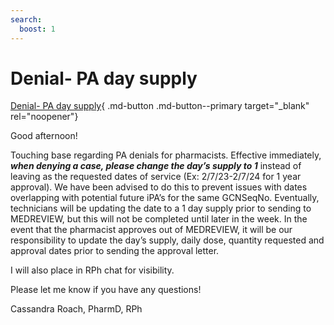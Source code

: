 ```yaml
---
search:
  boost: 1
---
```


# Denial- PA day supply

[Denial- PA day supply](PA%20Denial%20day%20supply%20-%20New%20process.htm){ .md-button .md-button--primary target="_blank" rel="noopener"}

Good afternoon!
 
Touching base regarding PA denials for pharmacists. Effective immediately, ***when denying a case, please change the day’s supply to 1*** instead of leaving as the requested dates of service (Ex: 2/7/23-2/7/24 for 1 year approval). We have been advised to do this to prevent issues with dates overlapping with potential future iPA’s for the same GCNSeqNo. Eventually, technicians will be updating the date to a 1 day supply prior to sending to MEDREVIEW, but this will not be completed until later in the week. In the event that the pharmacist approves out of MEDREVIEW, it will be our responsibility to update the day’s supply, daily dose, quantity requested and approval dates prior to sending the approval letter. 
 
I will also place in RPh chat for visibility.
 
Please let me know if you have any questions!
 
Cassandra Roach, PharmD, RPh
